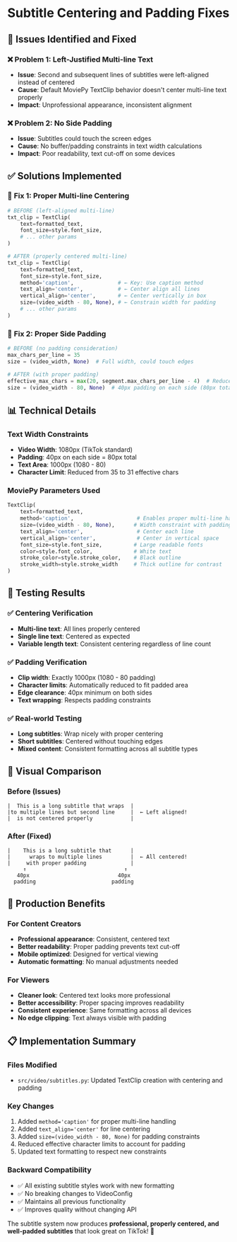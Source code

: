 # Subtitle Centering and Padding Fixes

## 🎯 Issues Identified and Fixed

### ❌ **Problem 1: Left-Justified Multi-line Text**
- **Issue**: Second and subsequent lines of subtitles were left-aligned instead of centered
- **Cause**: Default MoviePy TextClip behavior doesn't center multi-line text properly
- **Impact**: Unprofessional appearance, inconsistent alignment

### ❌ **Problem 2: No Side Padding**
- **Issue**: Subtitles could touch the screen edges
- **Cause**: No buffer/padding constraints in text width calculations
- **Impact**: Poor readability, text cut-off on some devices

## ✅ Solutions Implemented

### 🎯 **Fix 1: Proper Multi-line Centering**
```python
# BEFORE (left-aligned multi-line)
txt_clip = TextClip(
    text=formatted_text,
    font_size=style.font_size,
    # ... other params
)

# AFTER (properly centered multi-line)
txt_clip = TextClip(
    text=formatted_text,
    font_size=style.font_size,
    method='caption',              # ← Key: Use caption method
    text_align='center',           # ← Center align all lines
    vertical_align='center',       # ← Center vertically in box
    size=(video_width - 80, None), # ← Constrain width for padding
    # ... other params
)
```

### 📱 **Fix 2: Proper Side Padding**
```python
# BEFORE (no padding consideration)
max_chars_per_line = 35
size = (video_width, None)  # Full width, could touch edges

# AFTER (with proper padding)
effective_max_chars = max(20, segment.max_chars_per_line - 4)  # Reduce for padding
size = (video_width - 80, None)  # 40px padding on each side (80px total)
```

## 📊 Technical Details

### **Text Width Constraints**
- **Video Width**: 1080px (TikTok standard)
- **Padding**: 40px on each side = 80px total
- **Text Area**: 1000px (1080 - 80)
- **Character Limit**: Reduced from 35 to 31 effective chars

### **MoviePy Parameters Used**
```python
TextClip(
    text=formatted_text,
    method='caption',                    # Enables proper multi-line handling
    size=(video_width - 80, None),      # Width constraint with padding
    text_align='center',                 # Center each line
    vertical_align='center',             # Center in vertical space
    font_size=style.font_size,          # Large readable fonts
    color=style.font_color,             # White text
    stroke_color=style.stroke_color,    # Black outline
    stroke_width=style.stroke_width     # Thick outline for contrast
)
```

## 🧪 Testing Results

### ✅ **Centering Verification**
- **Multi-line text**: All lines properly centered
- **Single line text**: Centered as expected
- **Variable length text**: Consistent centering regardless of line count

### ✅ **Padding Verification**
- **Clip width**: Exactly 1000px (1080 - 80 padding)
- **Character limits**: Automatically reduced to fit padded area
- **Edge clearance**: 40px minimum on both sides
- **Text wrapping**: Respects padding constraints

### ✅ **Real-world Testing**
- **Long subtitles**: Wrap nicely with proper centering
- **Short subtitles**: Centered without touching edges
- **Mixed content**: Consistent formatting across all subtitle types

## 🎨 Visual Comparison

### Before (Issues)
```
|  This is a long subtitle that wraps  |
|to multiple lines but second line     |  ← Left aligned!
|  is not centered properly            |
```

### After (Fixed) 
```
|    This is a long subtitle that      |
|      wraps to multiple lines         |  ← All centered!
|     with proper padding              |
     ↑                               ↑
   40px                            40px
  padding                        padding
```

## 🚀 Production Benefits

### **For Content Creators**
- **Professional appearance**: Consistent, centered text
- **Better readability**: Proper padding prevents text cut-off
- **Mobile optimized**: Designed for vertical viewing
- **Automatic formatting**: No manual adjustments needed

### **For Viewers**
- **Cleaner look**: Centered text looks more professional
- **Better accessibility**: Proper spacing improves readability
- **Consistent experience**: Same formatting across all devices
- **No edge clipping**: Text always visible with padding

## 📋 Implementation Summary

### **Files Modified**
- `src/video/subtitles.py`: Updated TextClip creation with centering and padding

### **Key Changes**
1. Added `method='caption'` for proper multi-line handling
2. Added `text_align='center'` for line centering
3. Added `size=(video_width - 80, None)` for padding constraints
4. Reduced effective character limits to account for padding
5. Updated text formatting to respect new constraints

### **Backward Compatibility**
- ✅ All existing subtitle styles work with new formatting
- ✅ No breaking changes to VideoConfig
- ✅ Maintains all previous functionality
- ✅ Improves quality without changing API

The subtitle system now produces **professional, properly centered, and well-padded subtitles** that look great on TikTok! 🎉
